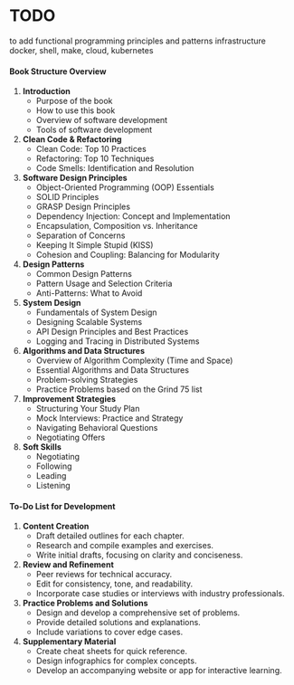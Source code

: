 # TODO

to add 
functional programming principles and patterns
infrastructure
docker, shell, make, cloud, kubernetes

#### **Book Structure Overview**

1. **Introduction**
   * Purpose of the book
   * How to use this book
   * Overview of software development
   * Tools of software development
2. **Clean Code & Refactoring**
   * Clean Code: Top 10 Practices
   * Refactoring: Top 10 Techniques
   * Code Smells: Identification and Resolution
3. **Software Design Principles**
   * Object-Oriented Programming (OOP) Essentials
   * SOLID Principles
   * GRASP Design Principles
   * Dependency Injection: Concept and Implementation
   * Encapsulation, Composition vs. Inheritance
   * Separation of Concerns
   * Keeping It Simple Stupid (KISS)
   * Cohesion and Coupling: Balancing for Modularity
4. **Design Patterns**
   * Common Design Patterns
   * Pattern Usage and Selection Criteria
   * Anti-Patterns: What to Avoid
5. **System Design**
   * Fundamentals of System Design
   * Designing Scalable Systems
   * API Design Principles and Best Practices
   * Logging and Tracing in Distributed Systems
6. **Algorithms and Data Structures**
   * Overview of Algorithm Complexity (Time and Space)
   * Essential Algorithms and Data Structures
   * Problem-solving Strategies
   * Practice Problems based on the Grind 75 list
7. **Improvement Strategies**
   * Structuring Your Study Plan
   * Mock Interviews: Practice and Strategy
   * Navigating Behavioral Questions
   * Negotiating Offers
8. **Soft Skills**
   * Negotiating
   * Following
   * Leading
   * Listening

####

####

#### **To-Do List for Development**

1. **Content Creation**
   * Draft detailed outlines for each chapter.
   * Research and compile examples and exercises.
   * Write initial drafts, focusing on clarity and conciseness.
2. **Review and Refinement**
   * Peer reviews for technical accuracy.
   * Edit for consistency, tone, and readability.
   * Incorporate case studies or interviews with industry professionals.
3. **Practice Problems and Solutions**
   * Design and develop a comprehensive set of problems.
   * Provide detailed solutions and explanations.
   * Include variations to cover edge cases.
4. **Supplementary Material**
   * Create cheat sheets for quick reference.
   * Design infographics for complex concepts.
   * Develop an accompanying website or app for interactive learning.





